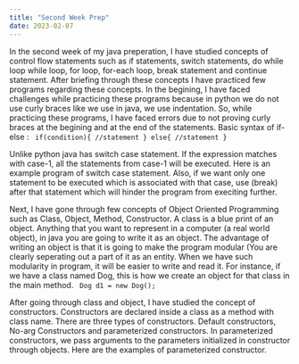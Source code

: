 ```yaml
---
title: "Second Week Prep"
date: 2023-02-07
---
```


In the second week of my java preperation, I have studied concepts of control flow statements such as if statements, switch statements, do while loop
while loop, for loop, for-each loop, break statement and continue statement. After briefing through these concepts I have practiced few programs regarding these concepts. In the begining, I have faced challenges while practicing these programs because in python we do not use curly braces like we use in java, we use indentation.
So, while practicing these programs, I have faced errors due to not proving curly braces at the begining and at the end of the statements.
Basic syntax of if-else :
<code>
if(condition){
//statement
}
else{
//statement
}
</code>

Unlike python java has switch case statement. If the expression matches with case-1, all the statements from case-1 will be executed.  Here is an example program of switch case statement. Also, if we want only one statement to be executed which is associated with that case, use (break) after that statement which will hinder the program from execiting further.

Next, I have gone through few concepts of Object Oriented Programming such as Class, Object, Method, Constructor. A class is a blue print of an object. Anything that you want to represent in a computer (a real world object), in java you are going to write it as an object. The advantage of writing an object is that it is going to make the program modular (You are clearly seperating out a part of it as an entity. When we have such modularity in program, it will be easier to write and read it. For instance, if we have a class named Dog, this is how we create an object for that class in the main method.
<code>
  Dog d1 = new Dog();
  </code>

After going through class and object, I have studied the concept of constructors. Constructors are declared inside a class as a method with class name. There are three types of constructors. Default constructors, No-arg Constructors and parameterized constructors. In parameterized constructors, we pass arguments to the parameters initialized in constructor through objects. Here are the examples of parameterized constructor.
